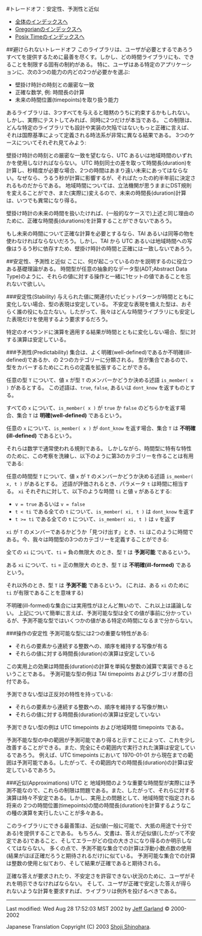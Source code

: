 #トレードオフ：安定性、予測性と近似

- [全体のインデックスへ](../date_time.md)
- [Gregorianのインデックスへ](./gregorian.md)
- [Posix Timeのインデックスへ](./posix_time.md)


##避けられないトレードオフ
このライブラリは、ユーザが必要とするであろうすべてを提供するために最善を尽くす。しかし、どの時間ライブラリにも、できることを制限する固有の制約がある。 特に、ユーザはある特定のアプリケーションに、次の3つの能力の内どの2つが必要かを選ぶ:

- 壁掛け時計の時刻との厳密な一致
- 正確な数学, 例: 時間長の計算
- 未来の時間位置(timepoints)を取り扱う能力

あるライブラリは、3つすべてを与えると暗黙のうちに約束するかもしれない。しかし、実際にテストしてみれば、同時に2つだけが本当である。 この制限は、どんな特定のライブラリでも設計や実装の欠陥ではない;もっと正確に言えば、それは国際基準によって定義される時法系が非常に異なる結果である。 3つのケースについてそれぞれ見てみよう:

壁掛け時計の時刻との厳密な一致を望むなら、UTC あるいは地域時間のいずれかを使用しなければならない。 UTC 時刻同士の差を取って時間長(duration)を計算し、秒精度が必要な場合、2つの時間はあまり遠い未来にあってはならない。なぜなら、うるう秒が計算に影響するが、そればたったの約半年前に決定されるものだからである。 地域時間については、立法機関が思うままにDST規則を変えることができ、また(実際に)変えるので、未来の時間長(duration)計算は、いつでも異常になり得る。

壁掛け時計の未来の時間を扱いたければ、(一般的なケースで)上述と同じ理由のために、正確な時間長(durations)を計算することができないであろう。

もし未来の時間について正確な計算を必要とするなら、TAI あるいは同等の物を使わなければならないだろう。しかし、TAI から UTC あるいは地域時間への写像はうるう秒に依存すため、壁掛け時計の時間と正確には一致しないであろう。


##安定性、予測性と近似
ここに、何が起こっているのかを説明するのに役立つある基礎理論がある。 時間型が任意の抽象的なデータ型(ADT;Abstract Data Type)のように、それらの値に対する操作と一緒に1セットの値であることを忘れないで欲しい。


###安定性(Stability)
与えられた値に関連付いたビットパターンが時間とともに変化しない場合、型の表現は安定している。 不安定な表現を備えた型は、おそらく誰の役にも立たない。したがって、我々はどんな時間ライブラリにも安定した表現だけを使用するよう要求するだろう。

特定のオペランドに演算を適用する結果が時間とともに変化しない場合、型に対する演算は安定している。


###予測性(Predictability)
集合は、よく明確(well-defined)であるか不明確(ill-defined)であるか、の 2つのカテゴリーに分類される。 型が集合であるので、型をカバーするためにこれらの定義を拡張することができる。

任意の型 `T` について、値 `x` が型 `T` のメンバーかどうか決める述語 `is_member( x )` があるとする。 この述語は、`true`, `false`, あるいは `dont_know` を返すものとする。

すべての `x` について、`is_member( x )` が `true` か `false` のどちらかを返す場合、集合 `T` は **明確(well-defined)** であるという。

任意の `x` について、`is_member( x )` が `dont_know` を返す場合、集合 `T` は **不明確(ill-defined)** であるという。

それらは数学で通常使われる規則である。 しかしながら、時間型に特有な特性のために、この考察を洗練し、以下のように第3のカテゴリーを作ることは有用である:

任意の時間型 `T` について、値 `x` が `T` のメンバーかどうか決める述語 `is_member( x, t )` があるとする。 述語が評価されるとき、パラメータ `t` は時間に相当する。 `xi` それぞれに対して、以下のような時間 `ti` と値 `v` があるとする:

- `v = true` あるいは `v = false`
- `t < ti` である全ての `t` について、`is_member( xi, t )` は `dont_know` を返す
- `t >= ti` である全ての `t` について、`is_member( xi, t )` は `v` を返す

`xi` が `T` のメンバーであるかどうか「見つけ出す」とき、`ti` はこのように時間である。今、我々は時間型の3つのカテゴリーを定義することができる:

全ての `xi` について、`ti` = 負の無限大 のとき、型 `T` は **予測可能** であるという。

ある `xi` について、`ti` = 正の無限大 のとき、型 `T` は **不明確(ill-formed)** であるという。

それ以外のとき、型 `T` は **予測不能** であるという。 (これは、ある `xi` のために `ti` が有限であることを意味する)

不明確(ill-formed)な集合には実用性がほとんど無いので、これ以上は議論しない。 上記について簡単に言えば、予測可能な型は全ての値が事前に分かっているが、予測不能な型ではいくつかの値がある特定の時間になるまで分からない。


###操作の安定性
予測可能な型には2つの重要な特性がある:

- それらの要素から連続する整数への、順序を維持する写像が有る
- それらの値に対する時間長(duration)の演算は安定している

この実用上の効果は時間長(duration)の計算を単純な整数の減算で実装できるということである。 予測可能な型の例は TAI timepoints およびグレゴリオ暦の日付である。

予測できない型は正反対の特性を持っている:

- それらの要素から連続する整数への、順序を維持する写像が無い
- それらの値に対する時間長(duration)の演算は安定していない

予測できない型の例は UTC timepoints および地域時間 timepoints である。

予測不能な型の中の範囲が予測可能であり得ると示すことによって、これを少し改善することができる。また、完全にその範囲内で実行された演算は安定しているであろう。 例えば、UTC timepoints において 1970-01-01 から現在までの範囲は予測可能である。したがって、その範囲内での時間長(duration)の計算は安定しているであろう。


###近似(Approximations)
UTC と 地域時間のような重要な時間型が実際には予測不能なので、これらの制限は問題である。また、したがって、それらに対する演算は時々不安定である。しかし、実用上の問題として、地域時間で指定される将来の 2つの時間位置(timepoints)の間の時間長(duration)を計算するようなこの種の演算を実行したいことが多々ある。

このライブラリにできる最善策は、近似値(一般に可能で、大抵の用途で十分である)を提供することである。 もちろん、文書は、答えが近似値(したがって不安定である)であること、そしてエラーがどの位の大きさになり得るのか明示しなくてはならない。 多くの点で、予測不能な集合での計算は浮動小数点数の使用(結果がほぼ正確だろうと期待されるだけ)に似ている。 予測可能な集合での計算は整数の使用と似ており、そして結果が正確であると期待される。

正確な答えが要求されたり、不安定さを許容できない状況のために、ユーザがそれを明示できなければならない。 そして、ユーザが正確で安定した答えが得られないような計算を要求すれば、ライブラリは例外を投げるべきである。


***
Last modified: Wed Aug 28 17:52:03 MST 2002 by [Jeff Garland](mailto:jeff@crystalclearsoftware.com) © 2000-2002 

Japanese Translation Copyright (C) 2003 [Shoji Shinohara](mailto:sshino@cppll.jp).


